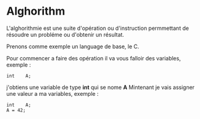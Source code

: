 # Alghorithm

L'alghorithmie est une suite d'opération ou d'instruction permmettant de résoudre un probléme ou d'obtenir un résultat.

Prenons comme exemple un language de base, le C.

Pour commencer a faire des opération il va vous falloir des variables, exemple :

```
int    A;
``` 
j'obtiens une variable de type **int** qui se nome **A**
Mintenant je vais assigner une valeur a ma variables, exemple : 

```
int    A;
A = 42;
```